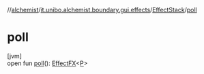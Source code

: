 //[alchemist](../../../index.md)/[it.unibo.alchemist.boundary.gui.effects](../index.md)/[EffectStack](index.md)/[poll](poll.md)

# poll

[jvm]\
open fun [poll](poll.md)(): [EffectFX](../-effect-f-x/index.md)<[P](../../it.unibo.alchemist.boundary.interfaces/-draw-command/index.md)>
